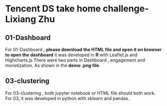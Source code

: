 # Tencent DS take home challenge-Lixiang Zhu


## 01-Dashboard
For 01-Dashboard ,  **please download the HTML file and open it on browser to open the dashboard**
it was developed in **R**  with Leaflet.js and Highcharts.js
There were two parts in Dashboard , engagement and  monetization. As shown in the **demo .png file**.


## 03-clustering
For 03-clustering , both jupyter notebook or HTML file should both work.
   For 03, it was developed in python with sklearn and pandas.
